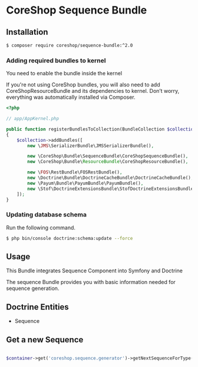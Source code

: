 # CoreShop Sequence Bundle

## Installation
```bash
$ composer require coreshop/sequence-bundle:^2.0
```

### Adding required bundles to kernel
You need to enable the bundle inside the kernel

If you're not using CoreShop bundles, you will also need to add CoreShopResourceBundle and its dependencies
to kernel. Don’t worry, everything was automatically installed via Composer.

```php
<?php

// app/AppKernel.php

public function registerBundlesToCollection(BundleCollection $collection)
{
    $collection->addBundles([
        new \JMS\SerializerBundle\JMSSerializerBundle(),

        new \CoreShop\Bundle\SequenceBundle\CoreShopSequenceBundle(),
        new \CoreShop\Bundle\ResourceBundle\CoreShopResourceBundle(),

        new \FOS\RestBundle\FOSRestBundle(),
        new \Doctrine\Bundle\DoctrineCacheBundle\DoctrineCacheBundle(),
        new \Payum\Bundle\PayumBundle\PayumBundle(),
        new \Stof\DoctrineExtensionsBundle\StofDoctrineExtensionsBundle(),
    ]);
}
```

### Updating database schema
Run the following command.

```bash
$ php bin/console doctrine:schema:update --force
```

## Usage

This Bundle integrates Sequence Component into Symfony and Doctrine

The sequence Bundle provides you with basic information needed for sequence generation.

## Doctrine Entities
 - Sequence

## Get a new Sequence

```php

$container->get('coreshop.sequence.generator')->getNextSequenceForType('my_sequence');

```